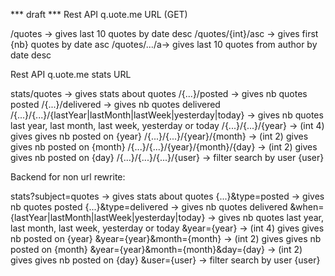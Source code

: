 *** draft ***
Rest API q.uote.me URL (GET)

/quotes -> gives last 10 quotes by date desc
/quotes/{int}/asc -> gives first {nb} quotes by date asc
/quotes/.../a-> gives last 10 quotes from author by date desc

Rest API q.uote.me stats URL

stats/quotes -> gives stats about quotes
/{...}/posted -> gives nb quotes posted
/{...}/delivered -> gives nb quotes delivered
/{...}/{...}/{lastYear|lastMonth|lastWeek|yesterday|today} -> gives nb quotes last year, last month, last week, yesterday or today
/{...}/{...}/{year} -> (int 4) gives gives nb posted on {year}
/{...}/{...}/{year}/{month} -> (int 2) gives gives nb posted on {month}
/{...}/{...}/{year}/{month}/{day} -> (int 2) gives gives nb posted on {day}
/{...}/{...}/{...}/{user} -> filter search by user {user}

Backend for non url rewrite:

stats?subject=quotes -> gives stats about quotes
{...}&type=posted -> gives nb quotes posted
{...}&type=delivered -> gives nb quotes delivered
&when={lastYear|lastMonth|lastWeek|yesterday|today} -> gives nb quotes last year, last month, last week, yesterday or today
&year={year} -> (int 4) gives gives nb posted on {year}
&year={year}&month={month} -> (int 2) gives gives nb posted on {month}
&year={year}&month={month}&day={day} -> (int 2) gives gives nb posted on {day}
&user={user} -> filter search by user {user}